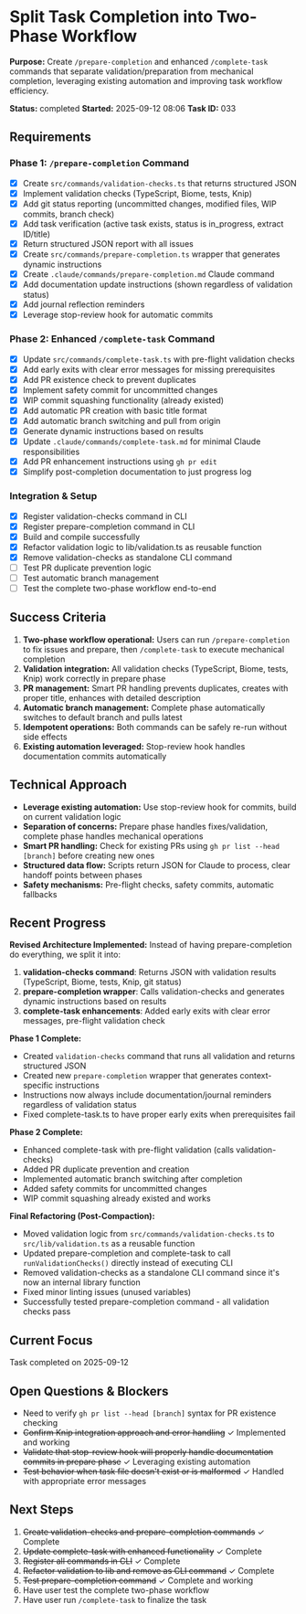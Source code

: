 # Split Task Completion into Two-Phase Workflow

**Purpose:** Create `/prepare-completion` and enhanced `/complete-task` commands that separate validation/preparation from mechanical completion, leveraging existing automation and improving task workflow efficiency.

**Status:** completed
**Started:** 2025-09-12 08:06
**Task ID:** 033

## Requirements

### Phase 1: `/prepare-completion` Command
- [x] Create `src/commands/validation-checks.ts` that returns structured JSON
- [x] Implement validation checks (TypeScript, Biome, tests, Knip)
- [x] Add git status reporting (uncommitted changes, modified files, WIP commits, branch check)
- [x] Add task verification (active task exists, status is in_progress, extract ID/title)
- [x] Return structured JSON report with all issues
- [x] Create `src/commands/prepare-completion.ts` wrapper that generates dynamic instructions
- [x] Create `.claude/commands/prepare-completion.md` Claude command
- [x] Add documentation update instructions (shown regardless of validation status)
- [x] Add journal reflection reminders
- [x] Leverage stop-review hook for automatic commits

### Phase 2: Enhanced `/complete-task` Command
- [x] Update `src/commands/complete-task.ts` with pre-flight validation checks
- [x] Add early exits with clear error messages for missing prerequisites
- [x] Add PR existence check to prevent duplicates
- [x] Implement safety commit for uncommitted changes
- [x] WIP commit squashing functionality (already existed)
- [x] Add automatic PR creation with basic title format
- [x] Add automatic branch switching and pull from origin
- [x] Generate dynamic instructions based on results
- [x] Update `.claude/commands/complete-task.md` for minimal Claude responsibilities
- [x] Add PR enhancement instructions using `gh pr edit`
- [x] Simplify post-completion documentation to just progress log

### Integration & Setup
- [x] Register validation-checks command in CLI
- [x] Register prepare-completion command in CLI  
- [x] Build and compile successfully
- [x] Refactor validation logic to lib/validation.ts as reusable function
- [x] Remove validation-checks as standalone CLI command
- [ ] Test PR duplicate prevention logic
- [ ] Test automatic branch management
- [ ] Test the complete two-phase workflow end-to-end

## Success Criteria

1. **Two-phase workflow operational:** Users can run `/prepare-completion` to fix issues and prepare, then `/complete-task` to execute mechanical completion
2. **Validation integration:** All validation checks (TypeScript, Biome, tests, Knip) work correctly in prepare phase
3. **PR management:** Smart PR handling prevents duplicates, creates with proper title, enhances with detailed description
4. **Automatic branch management:** Complete phase automatically switches to default branch and pulls latest
5. **Idempotent operations:** Both commands can be safely re-run without side effects
6. **Existing automation leveraged:** Stop-review hook handles documentation commits automatically

## Technical Approach

- **Leverage existing automation:** Use stop-review hook for commits, build on current validation logic
- **Separation of concerns:** Prepare phase handles fixes/validation, complete phase handles mechanical operations
- **Smart PR handling:** Check for existing PRs using `gh pr list --head [branch]` before creating new ones
- **Structured data flow:** Scripts return JSON for Claude to process, clear handoff points between phases
- **Safety mechanisms:** Pre-flight checks, safety commits, automatic fallbacks

## Recent Progress

**Revised Architecture Implemented:** Instead of having prepare-completion do everything, we split it into:
1. **validation-checks command**: Returns JSON with validation results (TypeScript, Biome, tests, Knip, git status)
2. **prepare-completion wrapper**: Calls validation-checks and generates dynamic instructions based on results
3. **complete-task enhancements**: Added early exits with clear error messages, pre-flight validation check

**Phase 1 Complete:** 
- Created `validation-checks` command that runs all validation and returns structured JSON
- Created new `prepare-completion` wrapper that generates context-specific instructions
- Instructions now always include documentation/journal reminders regardless of validation status
- Fixed complete-task.ts to have proper early exits when prerequisites fail

**Phase 2 Complete:**
- Enhanced complete-task with pre-flight validation (calls validation-checks)
- Added PR duplicate prevention and creation
- Implemented automatic branch switching after completion
- Added safety commits for uncommitted changes
- WIP commit squashing already existed and works

**Final Refactoring (Post-Compaction):**
- Moved validation logic from `src/commands/validation-checks.ts` to `src/lib/validation.ts` as a reusable function
- Updated prepare-completion and complete-task to call `runValidationChecks()` directly instead of executing CLI
- Removed validation-checks as a standalone CLI command since it's now an internal library function
- Fixed minor linting issues (unused variables)
- Successfully tested prepare-completion command - all validation checks pass

## Current Focus

Task completed on 2025-09-12

## Open Questions & Blockers

- Need to verify `gh pr list --head [branch]` syntax for PR existence checking
- ~~Confirm Knip integration approach and error handling~~ ✓ Implemented and working
- ~~Validate that stop-review hook will properly handle documentation commits in prepare phase~~ ✓ Leveraging existing automation
- ~~Test behavior when task file doesn't exist or is malformed~~ ✓ Handled with appropriate error messages

## Next Steps

1. ~~Create validation-checks and prepare-completion commands~~ ✓ Complete
2. ~~Update complete-task with enhanced functionality~~ ✓ Complete
3. ~~Register all commands in CLI~~ ✓ Complete
4. ~~Refactor validation to lib and remove as CLI command~~ ✓ Complete
5. ~~Test prepare-completion command~~ ✓ Complete and working
6. Have user test the complete two-phase workflow
7. Have user run `/complete-task` to finalize the task

<!-- branch: feature/task-completion-enhancement-033 -->